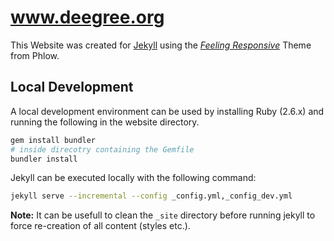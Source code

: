 # www.deegree.org 

This Website was created for [Jekyll][1] using the [*Feeling Responsive*][2] Theme from Phlow.

 [1]: https://jekyllrb.com/
 [2]: http://phlow.github.io/feeling-responsive/
 [3]: #
 
## Local Development

A local development environment can be used by installing Ruby (2.6.x) and running the following in the website directory.

```bash
gem install bundler
# inside direcotry containing the Gemfile
bundler install
```

Jekyll can be executed locally with the following command:

```bash
jekyll serve --incremental --config _config.yml,_config_dev.yml
```

**Note:** It can be usefull to clean the `_site` directory before running jekyll to force re-creation of all content (styles etc.).

